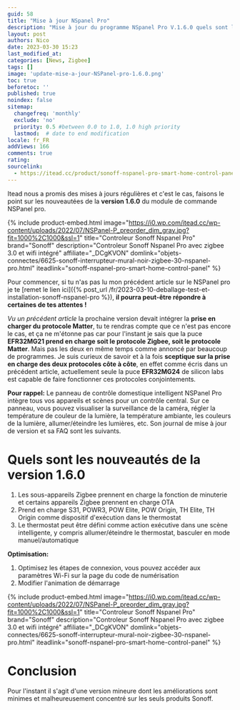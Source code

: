 ```yaml
---
guid: 58
title: "Mise à jour NSpanel Pro"
description: "Mise à jour du programme NSpanel Pro V.1.6.0 quels sont les nouveautés"
layout: post
authors: Nico
date: 2023-03-30 15:23
last_modified_at: 
categories: [News, Zigbee]
tags: []
image: 'update-mise-a-jour-NSPanel-pro-1.6.0.png'
toc: true
beforetoc: ''
published: true
noindex: false
sitemap:
  changefreq: 'monthly'
  exclude: 'no'
  priority: 0.5 #between 0.0 to 1.0, 1.0 high priority
  lastmod:  # date to end modification
locale: fr_FR
addViews: 166
comments: true
rating:  
sourcelink:
  - https://itead.cc/product/sonoff-nspanel-pro-smart-home-control-panel/ref/122/
---
```


Itead nous a promis des mises à jours régulières et c'est le cas, faisons le point sur les nouveautées de la **version 1.6.0** du module de commande NSPanel pro.

{% include product-embed.html image="https://i0.wp.com/itead.cc/wp-content/uploads/2022/07/NSPanel-P_preorder_dim_gray.jpg?fit=1000%2C1000&ssl=1" title="Controleur Sonoff Nspanel Pro" brand="Sonoff" description="Controleur Sonoff Nspanel Pro avec zigbee 3.0 et wifi intégré" affiliate="_DCgKVON" domlink="objets-connectes/6625-sonoff-interrupteur-mural-noir-zigbee-30-nspanel-pro.html" iteadlink="sonoff-nspanel-pro-smart-home-control-panel" %}

Pour commencer, si tu n'as pas lu mon précédent article sur le NSPanel pro je te [remet le lien ici]({% post_url /fr/2023-03-10-deballage-test-et-installation-sonoff-nspanel-pro %}), **il pourra peut-être répondre à certaines de tes attentes !**

*Vu un précédent article* la prochaine version devait intégrer la **prise en charger du protocole Matter**, tu te rendras compte que ce n'est pas encore le cas, et ça ne m'étonne pas car pour l'instant je sais que la puce **EFR32MG21 prend en charge soit le protocole Zigbee, soit le protocole Matter**. Mais pas les deux en même temps comme annoncé par beaucoup de programmes. Je suis curieux de savoir et à la fois **sceptique sur la prise en charge des deux protocoles côte à côte**, en effet comme écris dans un précédent article, actuellement seule la puce **EFR32MG24** de silicon labs est capable de faire fonctionner ces protocoles conjointements.

**Pour rappel:** Le panneau de contrôle domestique intelligent NSPanel Pro intègre tous vos appareils et scènes pour un contrôle central. Sur ce panneau, vous pouvez visualiser la surveillance de la caméra, régler la température de couleur de la lumière, la température ambiante, les couleurs de la lumière, allumer/éteindre les lumières, etc. Son journal de mise à jour de version et sa FAQ sont les suivants.

# Quels sont les nouveautés de la version 1.6.0

1. Les sous-appareils Zigbee prennent en charge la fonction de minuterie et certains appareils Zigbee prennent en charge OTA
2. Prend en charge S31, POWR3, POW Elite, POW Origin, TH Elite, TH Origin comme dispositif d'exécution dans le thermostat
3. Le thermostat peut être défini comme action exécutive dans une scène intelligente, y compris allumer/éteindre le thermostat, basculer en mode manuel/automatique

**Optimisation:**

1. Optimisez les étapes de connexion, vous pouvez accéder aux paramètres Wi-Fi sur la page du code de numérisation
2. Modifier l'animation de démarrage

{% include product-embed.html image="https://i0.wp.com/itead.cc/wp-content/uploads/2022/07/NSPanel-P_preorder_dim_gray.jpg?fit=1000%2C1000&ssl=1" title="Controleur Sonoff Nspanel Pro" brand="Sonoff" description="Controleur Sonoff Nspanel Pro avec zigbee 3.0 et wifi intégré" affiliate="_DCgKVON" domlink="objets-connectes/6625-sonoff-interrupteur-mural-noir-zigbee-30-nspanel-pro.html" iteadlink="sonoff-nspanel-pro-smart-home-control-panel" %}

# Conclusion

Pour l'instant il s'agit d'une version mineure dont les améliorations sont minimes et malheureusement concentré sur les seuls produits Sonoff.